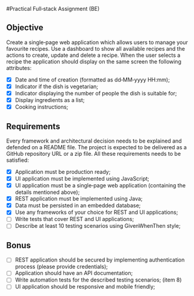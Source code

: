 #Practical Full‐stack Assignment (BE)
## Objective

Create a single‐page web application which allows users to manage your favourite recipes.
Use a dashboard to show all available recipes and the actions to create, update and delete a recipe.
When the user selects a recipe the application should display on the same screen the following attributes:
- [x] Date and time of creation (formatted as dd‐MM‐yyyy HH:mm);
- [x] Indicator if the dish is vegetarian;
- [x] Indicator displaying the number of people the dish is suitable for;
- [x] Display ingredients as a list;
- [x] Cooking instructions;

## Requirements

Every framework and architectural decision needs to be explained and defended on a README file.
The project is expected to be delivered as a GitHub repository URL or a zip file.
All these requirements needs to be satisfied:
- [x] Application must be production ready;
- [x] UI application must be implemented using JavaScript;
- [x] UI application must be a single‐page web application (containing the details mentioned above);
- [x] REST application must be implemented using Java;
- [x] Data must be persisted in an embedded database;
- [x] Use any frameworks of your choice for REST and UI applications;
- [ ] Write tests that cover REST and UI applications;
- [ ] Describe at least 10 testing scenarios using GivenWhenThen style;

## Bonus

- [ ] REST application should be secured by implementing authentication process (please provide credentials);
- [ ] Application should have an API documentation;
- [ ] Write automation tests for the described testing scenarios; (item 8)
- [ ] UI application should be responsive and mobile friendly;
